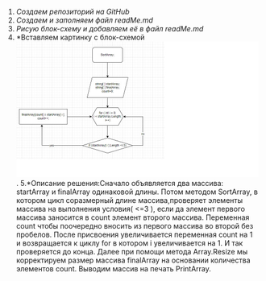 1. *Создаем репозиторий на GitHub*
2. *Создаем и заполняем файл readMe.md*
3. *Рисую блок-схему и добавляем её в файл readMe.md*
4. *Вставляем картинку с блок-схемой ![Блок-схема](Final_test_diagram_jpeg.jpg).
5.*Описание решения:Сначало объявляется два массива: startArray и finalArray одинаковой  длины. Потом методом SortArray, в котором цикл соразмерный длине массива,проверяет элементы массива на выполнения условия( <=3 ), если да элемент первого массива заносится в count элемент второго массива. Переменная count чтобы поочередно вносить из первого массива во второй без пробелов. После присвоения увеличивается переменная count на 1 и возвращается к циклу for в котором i увеличивается на 1. И так проверяется до конца.
Далее при помощи метода Array.Resize мы корректируем размер массива finalArray на основании количества элементов count.
Выводим массив на печать PrintArray.
